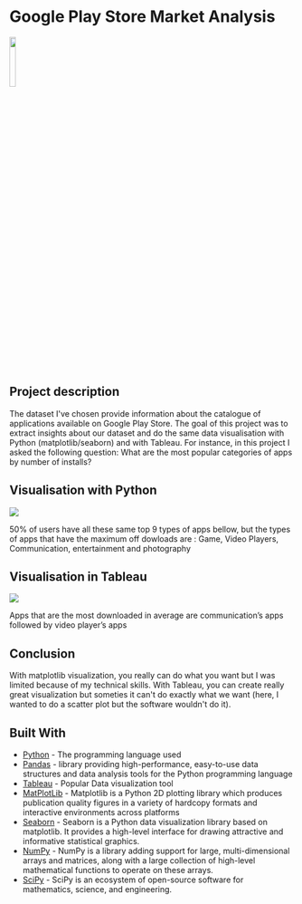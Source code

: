 # Google Play Store Market Analysis
<img src="https://www.universfreebox.com/wp-content/uploads/2019/10/google-play-store-800x450-c-default.jpg" width="15%" height="15%">

## Project description
The dataset I've chosen provide information about the catalogue of applications available on Google Play Store.
The goal of this project was to extract insights about our dataset and do the same data visualisation with Python (matplotlib/seaborn) and with Tableau. 
For instance, in this project I asked the following question: What are the most popular categories of apps by number of installs?

## Visualisation with Python  
<img src="https://github.com/abeliapetelle/Google-Play-Store-Market-Analysis/blob/master/Media/Python.png">

50% of users have all these same top 9 types of apps bellow, but the types of apps that have the maximum off dowloads are : Game, Video Players, Communication, entertainment and photography

## Visualisation in Tableau 
<img src="https://github.com/abeliapetelle/Google-Play-Store-Market-Analysis/blob/master/Media/Tableau.png">

Apps that are the most downloaded in average are communication’s apps followed by video player’s apps

## Conclusion

With matplotlib visualization, you really can do what you want but I was limited because of my technical skills. 
With Tableau, you can create really great visualization but someties it can't do exactly what we want (here, I wanted to do a scatter plot but the software wouldn't do it). 

## Built With

* [Python](https://docs.python.org/3/) - The programming language used
* [Pandas](https://pandas.pydata.org/pandas-docs/stable/index.html) - library providing high-performance, easy-to-use data structures and data analysis tools for the Python programming language
* [Tableau](https://www.tableau.com/) - Popular Data visualization tool
* [MatPlotLib](https://matplotlib.org/contents.html) - Matplotlib is a Python 2D plotting library which produces publication quality figures in a variety of hardcopy formats and interactive environments across platforms
* [Seaborn](https://seaborn.pydata.org/index.html) - Seaborn is a Python data visualization library based on matplotlib. It provides a high-level interface for drawing attractive and informative statistical graphics.
* [NumPy](https://numpy.org/) - NumPy is a library adding support for large, multi-dimensional arrays and matrices, along with a large collection of high-level mathematical functions to operate on these arrays.
* [SciPy](https://www.scipy.org/) - SciPy is an ecosystem of open-source software for mathematics, science, and engineering.
